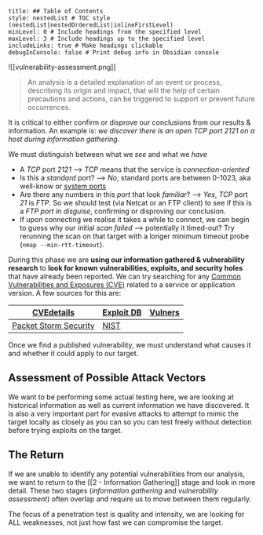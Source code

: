 ```table-of-contents
title: ## Table of Contents
style: nestedList # TOC style (nestedList|nestedOrderedList|inlineFirstLevel)
minLevel: 0 # Include headings from the specified level
maxLevel: 3 # Include headings up to the specified level
includeLinks: true # Make headings clickable
debugInConsole: false # Print debug info in Obsidian console
```

![[vulnerability-assessment.png]]

> An analysis is a detailed explanation of an event or process, describing its origin and impact, that will the help of certain precautions and actions, can be triggered to support or prevent future occurrences.

 It is critical to either confirm or disprove our conclusions from our results & information. An example is: *we discover there is an open TCP port 2121 on a host during information gathering*.

We must distinguish between what we *see* and what we *have*
- A *TCP* port *2121* --> *TCP* means that the service is *connection-oriented*
- Is this a *standard* port? --> *No*, standard ports are between 0-1023, aka well-know or [system ports](https://www.iana.org/assignments/service-names-port-numbers/service-names-port-numbers.xhtml)
- Are there any numbers in this *port* that look *familiar*? --> *Yes*, *TCP* port *21* is *FTP*. So we should test (via Netcat or an FTP client) to see if this is a *FTP port in disguise*, confirming or disproving our conclusion.
- If upon connecting we realise it takes a while to connect, we can begin to guess why our initial *scan failed* --> potentially it timed-out? Try rerunning the scan on that target with a longer minimum timeout probe (`nmap --min-rtt-timeout`).

During this phase we are **using our information gathered & vulnerability research** to **look for known vulnerabilities, exploits, and security holes** that have already been reported. We can try searching for any [Common Vulnerabilities and Exposures (CVE)](https://www.cve.org/ResourcesSupport/FAQs) related to a service or application version. A few sources for this are:

| [CVEdetails](https://www.cvedetails.com/)                 | [Exploit DB](https://www.exploit-db.com/)               | [Vulners](https://vulners.com/) |
| --------------------------------------------------------- | ------------------------------------------------------- | ------------------------------- |
| [Packet Storm Security](https://packetstormsecurity.com/) | [NIST](https://nvd.nist.gov/vuln/search?execution=e2s1) |                                 |
Once we find a published vulnerability, we must understand what causes it and whether it could apply to our target.

## Assessment of Possible Attack Vectors
We want to be performing some actual testing here, we are looking at historical information as well as current information we have discovered. It is also a very important part for evasive attacks to attempt to mimic the target locally as closely as you can so you can test freely without detection before trying exploits on the target.

## The Return
If we are unable to identify any potential vulnerabilities from our analysis, we want to return to the [[2 - Information Gathering]] stage and look in more detail. These two stages (*information gathering* and *vulnerability assessment*) often overlap and require us to move between them regularly.

The focus of a penetration test is quality and intensity, we are looking for ALL weaknesses, not just how fast we can compromise the target.